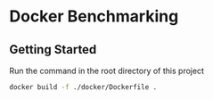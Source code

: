 # Docker Benchmarking

## Getting Started

Run the command in the root directory of this project

```bash
docker build -f ./docker/Dockerfile . 
```
